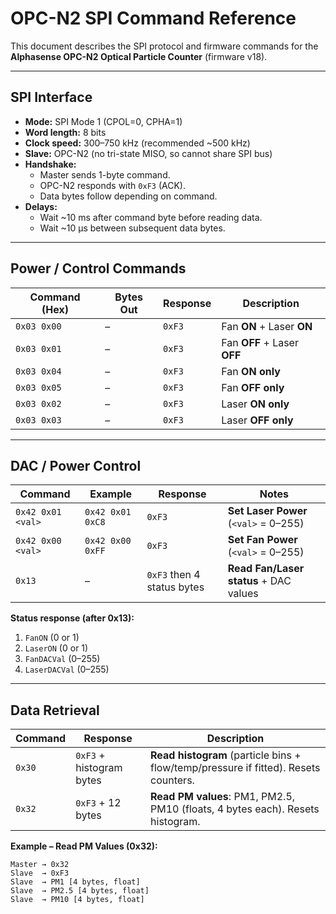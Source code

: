 # OPC-N2 SPI Command Reference

This document describes the SPI protocol and firmware commands for the **Alphasense OPC-N2 Optical Particle Counter** (firmware v18).  

---

## SPI Interface

- **Mode:** SPI Mode 1 (CPOL=0, CPHA=1)  
- **Word length:** 8 bits  
- **Clock speed:** 300–750 kHz (recommended ~500 kHz)  
- **Slave:** OPC-N2 (no tri-state MISO, so cannot share SPI bus)  
- **Handshake:**  
  - Master sends 1-byte command.  
  - OPC-N2 responds with `0xF3` (ACK).  
  - Data bytes follow depending on command.  
- **Delays:**  
  - Wait ~10 ms after command byte before reading data.  
  - Wait ~10 µs between subsequent data bytes.  

---

## Power / Control Commands

| Command (Hex) | Bytes Out | Response | Description |
|---------------|-----------|----------|-------------|
| `0x03 0x00`   | –         | `0xF3`   | Fan **ON** + Laser **ON** |
| `0x03 0x01`   | –         | `0xF3`   | Fan **OFF** + Laser **OFF** |
| `0x03 0x04`   | –         | `0xF3`   | Fan **ON only** |
| `0x03 0x05`   | –         | `0xF3`   | Fan **OFF only** |
| `0x03 0x02`   | –         | `0xF3`   | Laser **ON only** |
| `0x03 0x03`   | –         | `0xF3`   | Laser **OFF only** |

---

## DAC / Power Control

| Command | Example | Response | Notes |
|---------|---------|----------|-------|
| `0x42 0x01 <val>` | `0x42 0x01 0xC8` | `0xF3` | **Set Laser Power** (`<val>` = 0–255) |
| `0x42 0x00 <val>` | `0x42 0x00 0xFF` | `0xF3` | **Set Fan Power** (`<val>` = 0–255) |
| `0x13`            | –       | `0xF3` then 4 status bytes | **Read Fan/Laser status** + DAC values |

**Status response (after 0x13):**  
1. `FanON` (0 or 1)  
2. `LaserON` (0 or 1)  
3. `FanDACVal` (0–255)  
4. `LaserDACVal` (0–255)  

---

## Data Retrieval

| Command | Response | Description |
|---------|----------|-------------|
| `0x30`  | `0xF3` + histogram bytes | **Read histogram** (particle bins + flow/temp/pressure if fitted). Resets counters. |
| `0x32`  | `0xF3` + 12 bytes | **Read PM values**: PM1, PM2.5, PM10 (floats, 4 bytes each). Resets histogram. |

**Example – Read PM Values (0x32):**
```text
Master → 0x32
Slave  → 0xF3
Slave  → PM1 [4 bytes, float]
Slave  → PM2.5 [4 bytes, float]
Slave  → PM10 [4 bytes, float]
